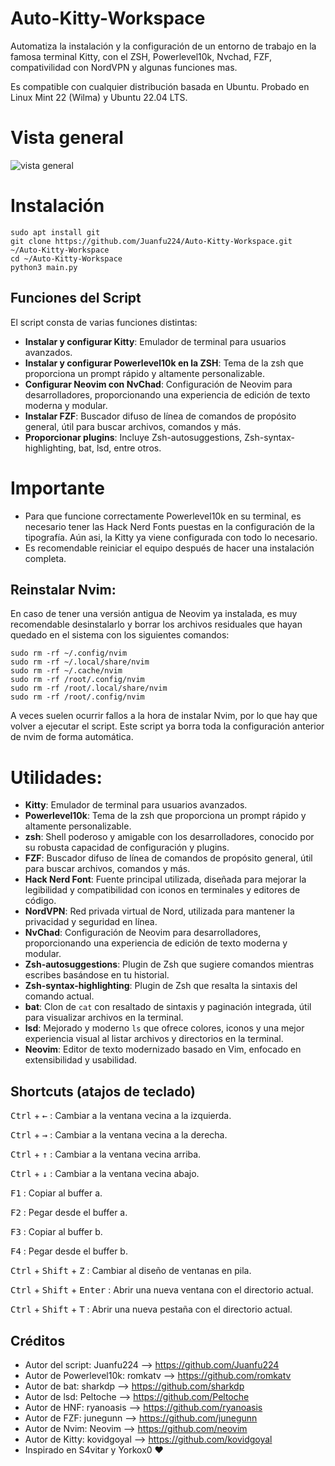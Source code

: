 # Auto-Kitty-Workspace
Automatiza la instalación y la configuración de un entorno de trabajo en la famosa terminal Kitty, con el ZSH, Powerlevel10k, Nvchad, FZF, compativilidad con NordVPN y algunas funciones mas.

Es compatible con cualquier distribución basada en Ubuntu. Probado en Linux Mint 22 (Wilma) y Ubuntu 22.04 LTS.

# Vista general
![vista general](https://raw.githubusercontent.com/Juanfu224/Auto-Linux-Workspace/master/tools/Vista.png)

# Instalación
```
sudo apt install git
git clone https://github.com/Juanfu224/Auto-Kitty-Workspace.git ~/Auto-Kitty-Workspace
cd ~/Auto-Kitty-Workspace
python3 main.py
```

## Funciones del Script
El script consta de varias funciones distintas:
- **Instalar y configurar Kitty**: Emulador de terminal para usuarios avanzados.
- **Instalar y configurar Powerlevel10k en la ZSH**: Tema de la zsh que proporciona un prompt rápido y altamente personalizable.
- **Configurar Neovim con NvChad**: Configuración de Neovim para desarrolladores, proporcionando una experiencia de edición de texto moderna y modular.
- **Instalar FZF**: Buscador difuso de línea de comandos de propósito general, útil para buscar archivos, comandos y más.
- **Proporcionar plugins**: Incluye Zsh-autosuggestions, Zsh-syntax-highlighting, bat, lsd, entre otros.

# Importante
- Para que funcione correctamente Powerlevel10k en su terminal, es necesario tener las Hack Nerd Fonts puestas en la configuración de la tipografía. Aún asi, la Kitty ya viene configurada con todo lo necesario.
- Es recomendable reiniciar el equipo después de hacer una instalación completa.

## Reinstalar Nvim:
En caso de tener una versión antigua de Neovim ya instalada, es muy recomendable desinstalarlo y borrar los archivos residuales que hayan quedado en el sistema con los siguientes comandos:
```
sudo rm -rf ~/.config/nvim
sudo rm -rf ~/.local/share/nvim
sudo rm -rf ~/.cache/nvim
sudo rm -rf /root/.config/nvim
sudo rm -rf /root/.local/share/nvim
sudo rm -rf /root/.config/nvim
```
A veces suelen ocurrir fallos a la hora de instalar Nvim, por lo que hay que volver a ejecutar el script. Este script ya borra toda la configuración anterior de nvim de forma automática.

# Utilidades:
- **Kitty**: Emulador de terminal para usuarios avanzados.
- **Powerlevel10k**: Tema de la zsh que proporciona un prompt rápido y altamente personalizable.
- **zsh**: Shell poderoso y amigable con los desarrolladores, conocido por su robusta capacidad de configuración y plugins.
- **FZF**: Buscador difuso de línea de comandos de propósito general, útil para buscar archivos, comandos y más.
- **Hack Nerd Font**: Fuente principal utilizada, diseñada para mejorar la legibilidad y compatibilidad con iconos en terminales y editores de código.
- **NordVPN**: Red privada virtual de Nord, utilizada para mantener la privacidad y seguridad en línea.
- **NvChad**: Configuración de Neovim para desarrolladores, proporcionando una experiencia de edición de texto moderna y modular.
- **Zsh-autosuggestions**: Plugin de Zsh que sugiere comandos mientras escribes basándose en tu historial.
- **Zsh-syntax-highlighting**: Plugin de Zsh que resalta la sintaxis del comando actual.
- **bat**: Clon de `cat` con resaltado de sintaxis y paginación integrada, útil para visualizar archivos en la terminal.
- **lsd**: Mejorado y moderno `ls` que ofrece colores, iconos y una mejor experiencia visual al listar archivos y directorios en la terminal.
- **Neovim**: Editor de texto modernizado basado en Vim, enfocado en extensibilidad y usabilidad.

## Shortcuts (atajos de teclado) 
<kbd>Ctrl</kbd> + <kbd>←</kbd> : Cambiar a la ventana vecina a la izquierda.

<kbd>Ctrl</kbd> + <kbd>→</kbd> : Cambiar a la ventana vecina a la derecha.

<kbd>Ctrl</kbd> + <kbd>↑</kbd> : Cambiar a la ventana vecina arriba.

<kbd>Ctrl</kbd> + <kbd>↓</kbd> : Cambiar a la ventana vecina abajo.

<kbd>F1</kbd> : Copiar al buffer a.

<kbd>F2</kbd> : Pegar desde el buffer a.

<kbd>F3</kbd> : Copiar al buffer b.

<kbd>F4</kbd> : Pegar desde el buffer b.

<kbd>Ctrl</kbd> + <kbd>Shift</kbd> + <kbd>Z</kbd> : Cambiar al diseño de ventanas en pila.

<kbd>Ctrl</kbd> + <kbd>Shift</kbd> + <kbd>Enter</kbd> : Abrir una nueva ventana con el directorio actual.

<kbd>Ctrl</kbd> + <kbd>Shift</kbd> + <kbd>T</kbd> : Abrir una nueva pestaña con el directorio actual.

## Créditos
- Autor del script: Juanfu224 --> https://github.com/Juanfu224
- Autor de Powerlevel10k: romkatv --> https://github.com/romkatv
- Autor de bat: sharkdp --> https://github.com/sharkdp
- Autor de lsd: Peltoche --> https://github.com/Peltoche
- Autor de HNF: ryanoasis --> https://github.com/ryanoasis
- Autor de FZF: junegunn --> https://github.com/junegunn
- Autor de Nvim: Neovim --> https://github.com/neovim
- Autor de Kitty: kovidgoyal --> https://github.com/kovidgoyal
- Inspirado en S4vitar y Yorkox0 ❤️
